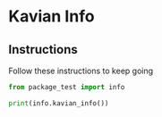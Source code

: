 # Kavian Info

## Instructions

Follow these instructions to keep going

```python
from package_test import info

print(info.kavian_info())
```